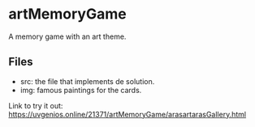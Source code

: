 # artMemoryGame
A memory game with an art theme.
## Files
- src: the file that implements de solution.
- img: famous paintings for the cards.

Link to try it out: https://uvgenios.online/21371/artMemoryGame/arasartarasGallery.html
